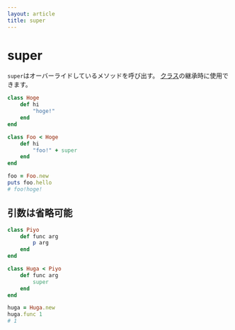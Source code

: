 ```yaml
---
layout: article
title: super
---
```


# super
`super`はオーバーライドしているメソッドを呼び出す。
[クラス](/2019/11/17/231521.html)の継承時に使用できます。

```ruby
class Hoge
    def hi
        "hoge!"
    end
end

class Foo < Hoge
    def hi
        "foo!" + super
    end
end

foo = Foo.new
puts foo.hello
# foo!hoge!
```

## 引数は省略可能

```ruby
class Piyo
    def func arg
        p arg
    end
end

class Huga < Piyo
    def func arg
        super
    end
end

huga = Huga.new
huga.func 1
# 1
```
